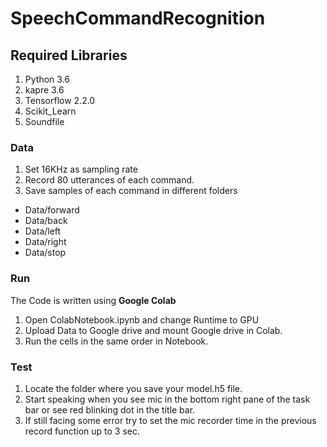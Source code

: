 # SpeechCommandRecognition

## Required Libraries
1. Python 3.6
2. kapre 3.6
3. Tensorflow 2.2.0
4. Scikit_Learn
5. Soundfile


### Data
1. Set 16KHz as sampling rate
2. Record 80 utterances of each command.
3. Save samples of each command in different folders
- Data/forward
- Data/back
- Data/left
- Data/right
- Data/stop

### Run
The Code is written using  __Google Colab__
1. Open ColabNotebook.ipynb and change Runtime to GPU
2.  Upload Data to Google drive and mount Google drive in Colab.
3.  Run the cells in the same order in Notebook.

### Test 
1. Locate the folder where you save your model.h5 file.
2. Start speaking when you see mic in the bottom right pane of the task bar or see red blinking dot in the title bar.
3. If still facing some error try to set the mic recorder time in the previous record function up to 3 sec.

